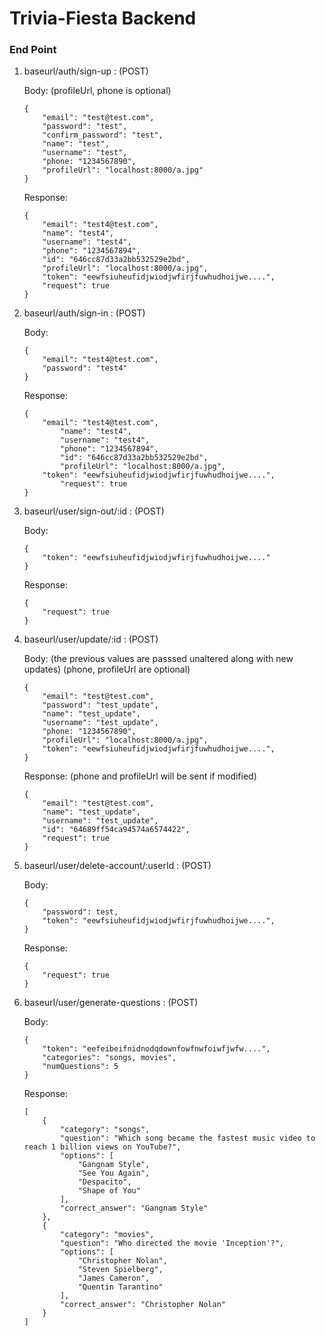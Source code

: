 # Trivia-Fiesta Backend

### End Point

1. baseurl/auth/sign-up : (POST)

    Body: (profileUrl, phone is optional)

    ```
    {
        "email": "test@test.com",
        "password": "test",
        "confirm_password": "test",
        "name": "test",
        "username": "test",
        "phone: "1234567890",
        "profileUrl": "localhost:8000/a.jpg"
    }
    ```

    Response:

    ```
    {
        "email": "test4@test.com",
        "name": "test4",
        "username": "test4",
        "phone": "1234567894",
        "id": "646cc87d33a2bb532529e2bd",
        "profileUrl": "localhost:8000/a.jpg",
        "token": "eewfsiuheufidjwiodjwfirjfuwhudhoijwe....",
        "request": true
    }
    ```


2. baseurl/auth/sign-in : (POST)

   Body:

    ```
    {
        "email": "test4@test.com",
        "password": "test4"
    }
    ```

    Response:

    ```
    {
        "email": "test4@test.com",
            "name": "test4",
            "username": "test4",
            "phone": "1234567894",
            "id": "646cc87d33a2bb532529e2bd",
            "profileUrl": "localhost:8000/a.jpg",
        "token": "eewfsiuheufidjwiodjwfirjfuwhudhoijwe....",
            "request": true
    }
    ```


3. baseurl/user/sign-out/:id : (POST)

   Body:

    ```
    {
        "token": "eewfsiuheufidjwiodjwfirjfuwhudhoijwe...."
    }
    ```

   Response:

    ```
    {
        "request": true
    }
    ```


4. baseurl/user/update/:id : (POST)

   Body: (the previous values are passsed unaltered along with new updates) (phone, profileUrl are optional)

    ```
    {
        "email": "test@test.com",
        "password": "test_update",
        "name": "test_update",
        "username": "test_update",
        "phone: "1234567890",
        "profileUrl": "localhost:8000/a.jpg",
        "token": "eewfsiuheufidjwiodjwfirjfuwhudhoijwe....",
    }
    ```

    Response: (phone and profileUrl will be sent if modified)

    ```
    {
        "email": "test@test.com",
        "name": "test_update",
        "username": "test_update",
        "id": "64689ff54ca94574a6574422",
        "request": true
    }
    ```


5. baseurl/user/delete-account/:userId : (POST)

    Body:

    ```
    {
        "password": test,
        "token": "eewfsiuheufidjwiodjwfirjfuwhudhoijwe....",
    }
    ```

    Response:

    ```
    {
        "request": true
    }
    ```



6. baseurl/user/generate-questions : (POST)

    Body:

    ```
    {
        "token": "eefeibeifnidnodqdownfowfnwfoiwfjwfw....",
        "categories": "songs, movies",
        "numQuestions": 5
    }
    ```

    Response:

    ```
    [
        {
            "category": "songs",
            "question": "Which song became the fastest music video to reach 1 billion views on YouTube?",
            "options": [
                "Gangnam Style",
                "See You Again",
                "Despacito",
                "Shape of You"
            ],
            "correct_answer": "Gangnam Style"
        },
        {
            "category": "movies",
            "question": "Who directed the movie 'Inception'?",
            "options": [
                "Christopher Nolan",
                "Steven Spielberg",
                "James Cameron",
                "Quentin Tarantino"
            ],
            "correct_answer": "Christopher Nolan"
        }
    ]
    ```

